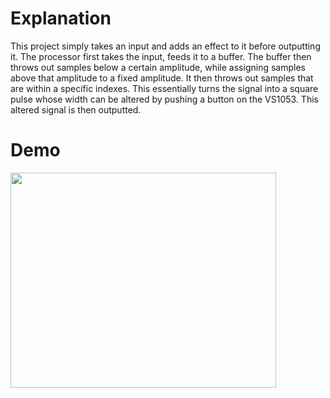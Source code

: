# Explanation #

This project simply takes an input and adds an effect to it before outputting it. The processor first takes the input, feeds it to a buffer. The buffer then throws out samples below a certain amplitude, while assigning samples above that amplitude to a fixed amplitude. It then throws out samples that are within a specific indexes. This essentially turns the signal into a square pulse whose width can be altered by pushing a button on the VS1053. This altered signal is then outputted.

# Demo #

<a href='http://www.youtube.com/watch?feature=player_embedded&v=ufxJP3LU3B0' target='_blank'><img src='http://img.youtube.com/vi/ufxJP3LU3B0/0.jpg' width='425' height=344 /></a>